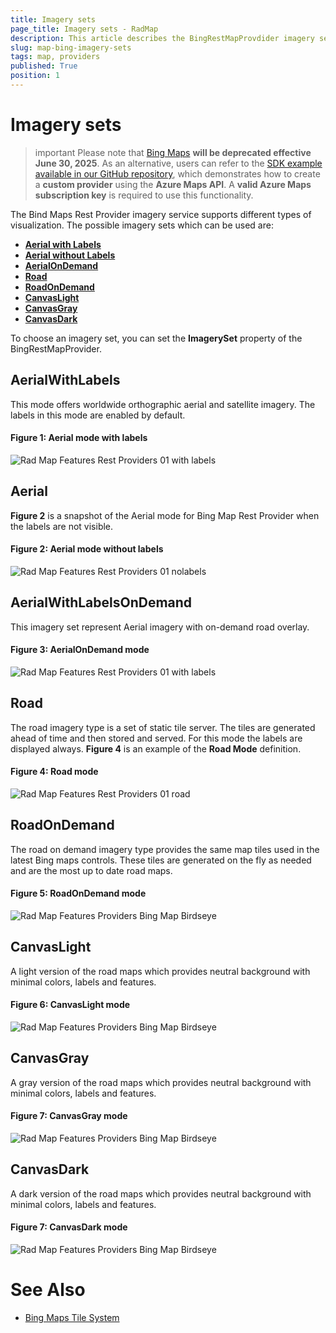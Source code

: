 ```yaml
---
title: Imagery sets
page_title: Imagery sets - RadMap
description: This article describes the BingRestMapProvdider imagery sets.
slug: map-bing-imagery-sets
tags: map, providers
published: True
position: 1 
---
```


# Imagery sets

>important Please note that [Bing Maps](https://www.bingmapsportal.com/) __will be deprecated effective June 30, 2025__. As an alternative, users can refer to the [SDK example available in our GitHub repository](https://github.com/telerik/winforms-sdk/tree/master/Map/Custom%20Azure%20Provider), which demonstrates how to create a __custom provider__ using the __Azure Maps API__. A __valid Azure Maps subscription key__ is required to use this functionality.

The Bind Maps Rest Provider imagery service supports different types of visualization. The possible imagery sets which can be used are:

* [__Aerial with Labels__](#aerialwithlabels)
* [__Aerial without Labels__](#aerial)
* [__AerialOnDemand__](#aerialwithlabelsondemand)
* [__Road__](#road)
* [__RoadOnDemand__](#roadondemand)
* [__CanvasLight__](#canvaslight)
* [__CanvasGray__](#canvasgray)
* [__CanvasDark__](#canvasdark)
 
To choose an imagery set, you can set the **ImagerySet** property of the BingRestMapProvider.

## AerialWithLabels

This mode offers worldwide orthographic aerial and satellite imagery. The labels in this mode are enabled by default.

#### __Figure 1: Aerial mode with labels__
	
![Rad Map Features Rest Providers 01 with labels](images/RadMap_Features_Rest_Providers_AerialWithLabels.png)	

## Aerial

__Figure 2__ is a snapshot of the Aerial mode for Bing Map Rest Provider when the labels are not visible.

#### __Figure 2: Aerial mode without labels__
![Rad Map Features Rest Providers 01 nolabels](images/RadMap_Features_Rest_Providers_Aerial.png)

## AerialWithLabelsOnDemand

This imagery set represent Aerial imagery with on-demand road overlay.

#### __Figure 3: AerialOnDemand mode__
![Rad Map Features Rest Providers 01 with labels](images/RadMap_Features_Rest_Providers_AerialWithLabelsOnDemand.png)

## Road

The road imagery type is a set of static tile server. The tiles are generated ahead of time and then stored and served. For this mode the labels are displayed always. __Figure 4__ is an example of the __Road Mode__ definition.

#### __Figure 4: Road mode__
![Rad Map Features Rest Providers 01 road](images/RadMap_Features_Rest_Providers_Road.png)	

## RoadOnDemand

The road on demand imagery type provides the same map tiles used in the latest Bing maps controls. These tiles are generated on the fly as needed and are the most up to date road maps. 

#### __Figure 5: RoadOnDemand mode__
![Rad Map Features Providers Bing Map Birdseye](images/RadMap_Features_Rest_Providers_RoadOnDemand.png)

## CanvasLight

A light version of the road maps which provides neutral background  with minimal colors, labels and features.

#### __Figure 6: CanvasLight mode__
![Rad Map Features Providers Bing Map Birdseye](images/RadMap_Features_Rest_Providers_CanvasLight.png)

## CanvasGray

A gray version of the road maps which provides neutral background with minimal colors, labels and features.

#### __Figure 7: CanvasGray mode__
![Rad Map Features Providers Bing Map Birdseye](images/RadMap_Features_Rest_Providers_CanvasGray.png)

## CanvasDark

A dark version of the road maps which provides neutral background with minimal colors, labels and features.

#### __Figure 7: CanvasDark mode__	
![Rad Map Features Providers Bing Map Birdseye](images/RadMap_Features_Rest_Providers_CanvasDark.png)


# See Also 

* [Bing Maps Tile System](https://msdn.microsoft.com/en-us/library/bb259689.aspx)
